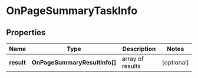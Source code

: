 # OnPageSummaryTaskInfo

## Properties

| Name | Type | Description | Notes |
|------------ | ------------- | ------------- | -------------|
**result** | **OnPageSummaryResultInfo[]** | array of results |[optional]|